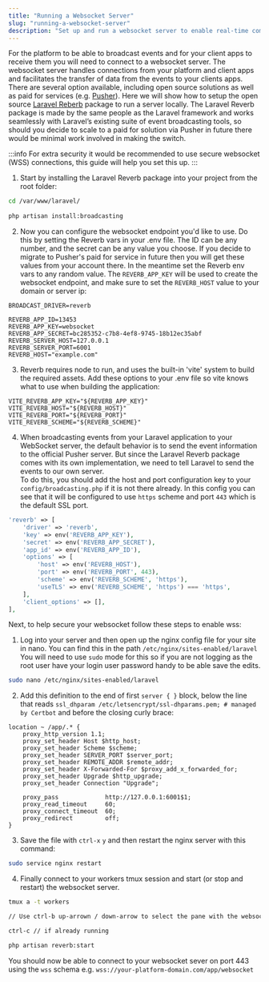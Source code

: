 ```yaml
---
title: "Running a Websocket Server"
slug: "running-a-websocket-server"
description: "Set up and run a websocket server to enable real-time communication and updates within the Enjin blockchain platform."
---
```

For the platform to be able to broadcast events and for your client apps to receive them you will need to connect to a websocket server.  The websocket server handles connections from your platform and client apps and facilitates the transfer of data from the events to your clients apps. There are several option available, including open source solutions as well as paid for services (e.g. [Pusher](https://pusher.com/channels/)).  Here we will show how to setup the open source [Laravel Reberb](https://laravel.com/docs/11.x/reverb) package to run a server locally.  The Laravel Reverb package is made by the same people as the Laravel framework and works seamlessly with Laravel’s existing suite of event broadcasting tools, so should you decide to scale to a paid for solution via Pusher in future there would be minimal work involved in making the switch.

:::info
For extra security it would be recommended to use secure websocket (WSS) connections, this guide will help you set this up.
:::
1. Start by installing the Laravel Reverb package into your project from the root folder:

```bash
cd /var/www/laravel/
  
php artisan install:broadcasting
```

2. Now you can configure the websocket endpoint you'd like to use.  Do this by setting the Reverb vars in your .env file.  The ID can be any number, and the secret can be any value you choose.  If you decide to migrate to Pusher's paid for service in future then you will get these values from your account there.  In the meantime set the Reverb env vars to any random value.  The `REVERB_APP_KEY` will be used to create the websocket endpoint, and make sure to set the `REVERB_HOST` value to your domain or server ip:

```text
BROADCAST_DRIVER=reverb

REVERB_APP_ID=13453
REVERB_APP_KEY=websocket
REVERB_APP_SECRET=bc285352-c7b8-4ef8-9745-18b12ec35abf
REVERB_SERVER_HOST=127.0.0.1
REVERB_SERVER_PORT=6001
REVERB_HOST="example.com"
```

3. Reverb requires node to run, and uses the built-in 'vite' system to build the required assets.  Add these options to your .env file so vite knows what to use when building the application:

```text
VITE_REVERB_APP_KEY="${REVERB_APP_KEY}"
VITE_REVERB_HOST="${REVERB_HOST}"
VITE_REVERB_PORT="${REVERB_PORT}"
VITE_REVERB_SCHEME="${REVERB_SCHEME}"
```

4. When broadcasting events from your Laravel application to your WebSocket server, the default behavior is to send the event information to the official Pusher server. But since the Laravel Reverb package comes with its own implementation, we need to tell Laravel to send the events to our own server.  
   To do this, you should add the host and port configuration key to your `config/broadcasting.php` if it is not there already.  In this config you can see that it will be configured to use `https` scheme and port `443` which is the default SSL port.

```php
'reverb' => [
    'driver' => 'reverb',
    'key' => env('REVERB_APP_KEY'),
    'secret' => env('REVERB_APP_SECRET'),
    'app_id' => env('REVERB_APP_ID'),
    'options' => [
        'host' => env('REVERB_HOST'),
        'port' => env('REVERB_PORT', 443),
        'scheme' => env('REVERB_SCHEME', 'https'),
        'useTLS' => env('REVERB_SCHEME', 'https') === 'https',
    ],
    'client_options' => [],
],
```

Next, to help secure your websocket follow these steps to enable wss:

1. Log into your server and then open up the nginx config file for your site in nano.  You can find this in the path `/etc/nginx/sites-enabled/laravel` You will need to use `sudo` mode for this so if you are not logging as the root user have your login user password handy to be able save the edits.

```bash
sudo nano /etc/nginx/sites-enabled/laravel
```

2. Add this definition to the end of first `server { }` block, below the line that reads `ssl_dhparam /etc/letsencrypt/ssl-dhparams.pem; # managed by Certbot` and before the closing curly brace:

```nginx
location ~ /app/.* {
    proxy_http_version 1.1;
    proxy_set_header Host $http_host;
    proxy_set_header Scheme $scheme;
    proxy_set_header SERVER_PORT $server_port;
    proxy_set_header REMOTE_ADDR $remote_addr;
    proxy_set_header X-Forwarded-For $proxy_add_x_forwarded_for;
    proxy_set_header Upgrade $http_upgrade;
    proxy_set_header Connection "Upgrade";

    proxy_pass             http://127.0.0.1:6001$1;
    proxy_read_timeout     60;
    proxy_connect_timeout  60;
    proxy_redirect         off;
}
```

3. Save the file with `ctrl-x` `y` and then restart the nginx server with this command:

```bash
sudo service nginx restart
```

4. Finally connect to your workers tmux session and start (or stop and restart) the websocket server.

```bash
tmux a -t workers

// Use ctrl-b up-arrown / down-arrow to select the pane with the websocket server

ctrl-c // if already running

php artisan reverb:start
```

You should now be able to connect to your websocket sever on port 443 using the `wss` schema e.g. `wss://your-platform-domain.com/app/websocket`
